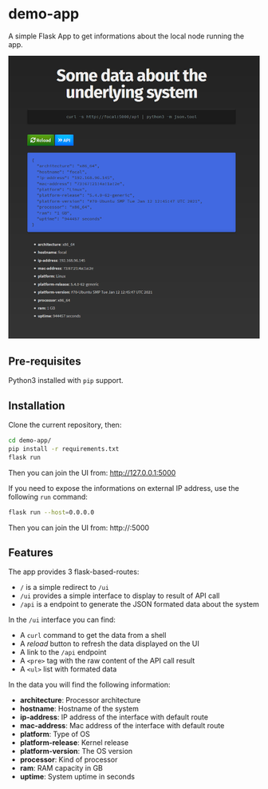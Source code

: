# demo-app
A simple Flask App to get informations about the local node running the app.

![Screnshot of the UI](/static/screenshot.png)

## Pre-requisites

Python3 installed with `pip` support.

## Installation

Clone the current repository, then:

```bash
cd demo-app/
pip install -r requirements.txt
flask run
```

Then you can join the UI from: http://127.0.0.1:5000

If you need to expose the informations on external IP address, use the following `run` command:

```bash
flask run --host=0.0.0.0
```

Then you can join the UI from: http://<ip address>:5000

## Features

The app provides 3 flask-based-routes:

* `/` is a simple redirect to `/ui`
* `/ui` provides a simple interface to display to result of API call
* `/api` is a endpoint to generate the JSON formated data about the system

In the `/ui` interface you can find:

* A `curl` command to get the data from a shell
* A *reload* button to refresh the data displayed on the UI
* A link to the `/api` endpoint
* A `<pre>` tag with the raw content of the API call result
* A `<ul>` list with formated data

In the data you will find the following information:

* **architecture**: Processor architecture
* **hostname**: Hostname of the system
* **ip-address**: IP address of the interface with default route
* **mac-address**: Mac address of the interface with default route
* **platform**: Type of OS
* **platform-release**: Kernel release
* **platform-version**: The OS version
* **processor**: Kind of processor
* **ram**: RAM capacity in GB
* **uptime**: System uptime in seconds

